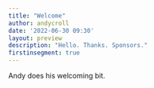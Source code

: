 ```yaml
---
title: "Welcome"
author: andycroll
date: '2022-06-30 09:30'
layout: preview
description: "Hello. Thanks. Sponsors."
firstinsegment: true
---
```


Andy does his welcoming bit.